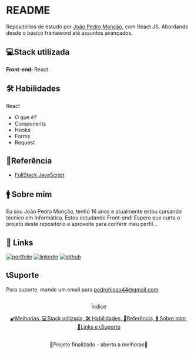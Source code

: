 # README

Repositórios de estudo por [João Pedro Monção](https://github.com/jpmoncao), com React JS. Abordando desde o básico frameword até assuntos avançados.

##

## 💻Stack utilizada

**Front-end:** React

## 🛠 Habilidades

React

- O que é?
- Components
- Hooks
- Forms
- Request

## 📖Referência

- [FullStack JavaScript](https://programador.onebitcode.com/?ref=C54036552P&gclid=Cj0KCQjwxIOXBhCrARIsAL1QFCbatAYwzuf4uuIHlbH9-VRRSCzWAeq6Cib5dbDKMu3rmRQr31kgjtUaAtrlEALw_wcB)

## 🚹 Sobre mim

Eu sou João Pedro Monção, tenho 16 anos e atualmente estou cursando técnico em Informática. Estou estudando Front-end! Espero que curta o projeto deste repositório e aproveite para conferir meu perfil...

## 🔗 Links

[![portfolio](https://img.shields.io/badge/portfolio-000?style=for-the-badge&logo=ko-fi&logoColor=white)](https://jpmoncao.netlify.app)
[![linkedin](https://img.shields.io/badge/linkedin-0A66C2?style=for-the-badge&logo=linkedin&logoColor=white)](https://www.linkedin.com/in/jpmoncao/)
[![github](https://img.shields.io/badge/github-1DA1F2?style=for-the-badge&logo=github&logoColor=white)](https://github.com/jpmoncao)

## 📞Suporte

Para suporte, mande um email para pedrohjoao44@gmail.com

##

<p align="center">Índice</p>
<p align="center">
  <a href="## ✔️Melhorias">✔️Melhorias, </a><a href="## 💻Stack utilizada">💻Stack utilizada, </a><a href="## 🛠 Habilidades">🛠 Habilidades, </a><a href="## 📖Referência">📖Referência, </a><a href="## 🚹 Sobre mim">🚹 Sobre mim, </a><a href="## 🔗 Links">🔗Links e </a><a href="## 📞Suporte">📞Suporte </a>
</p>

##

<p align="center">🚧Projeto finalizado - aberto a melhoras🚧</p>
